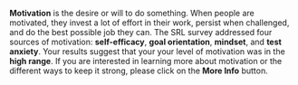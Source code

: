 **Motivation** is the desire or will to do something. When people are motivated, they invest a lot of effort in their work, persist when challenged, and do the best possible job they can. The SRL survey addressed four sources of motivation: **self-efficacy**, **goal orientation**, **mindset**, and **test anxiety**. Your results suggest that your your level of motivation was in the **high range**. If you are interested in learning more about motivation or the different ways to keep it strong, please click on the **More Info** button. 
